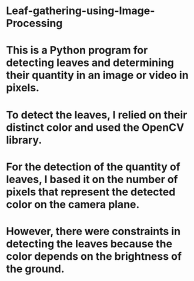 # Leaf-gathering-using-Image-Processing

# This is a Python program for detecting leaves and determining their quantity in an image or video in pixels.

# To detect the leaves, I relied on their distinct color and used the OpenCV library. 

# For the detection of the quantity of leaves, I based it on the number of pixels that represent the detected color on the camera plane.

# However, there were constraints in detecting the leaves because the color depends on the brightness of the ground.
